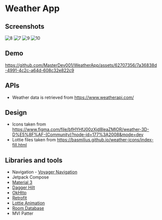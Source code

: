 # Weather App  
## Screenshots
![8](https://github.com/MasterDev001/WeatherApp/assets/62707356/8e9a7b5e-8934-411f-a1b0-1235ac0c5de7) ![7](https://github.com/MasterDev001/WeatherApp/assets/62707356/abcbdb1d-60e3-4ef1-b2dc-82ded8cfdf37) ![9](https://github.com/MasterDev001/WeatherApp/assets/62707356/b3b43ebd-bbfe-469b-a026-c61bb2c086fc) ![10](https://github.com/MasterDev001/WeatherApp/assets/62707356/02c0b0cf-6444-4f90-bac1-763211e1a544)
## Demo 
https://github.com/MasterDev001/WeatherApp/assets/62707356/7a36838d-4991-4c2c-a64d-608c32e822c9 

## APIs 
- Weather data is retrieved from https://www.weatherapi.com/
## Design
- Icons taken from https://www.figma.com/file/bfHYHfJ00zXjd8leaZMIOR/weather-3D-D%E5%8F%AF-(Community)?node-id=177%3A2008&mode=dev
- Lottie files taken from https://basmilius.github.io/weather-icons/index-fill.html
## Libraries and tools
- Navigation - [Voyager Navigation](https://voyager.adriel.cafe/)
- Jetpack Compose
- [Material 3](https://m3.material.io/)
- [Dagger Hilt](https://developer.android.com/training/dependency-injection/hilt-android)
- [OkHttp](https://github.com/square/okhttp)
- [Retrofit](https://square.github.io/retrofit/)
- [Lottie Animation](https://github.com/airbnb/lottie/blob/master/android-compose.md)
- [Room Database](https://developer.android.com/training/data-storage/room)
- MVI Patter
